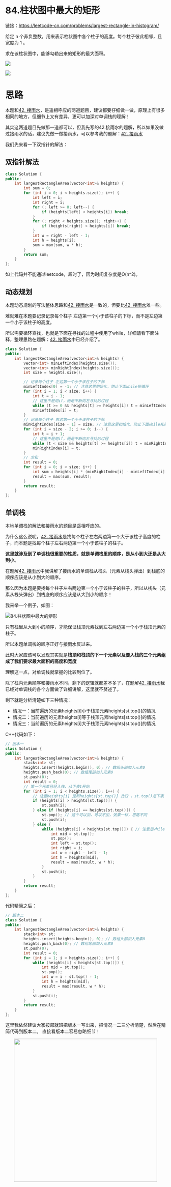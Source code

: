 

# 84.柱状图中最大的矩形 

链接：https://leetcode-cn.com/problems/largest-rectangle-in-histogram/

给定 n 个非负整数，用来表示柱状图中各个柱子的高度。每个柱子彼此相邻，且宽度为 1 。

求在该柱状图中，能够勾勒出来的矩形的最大面积。

![](https://code-thinking-1253855093.file.myqcloud.com/pics/20210803220437.png)

![](https://code-thinking-1253855093.file.myqcloud.com/pics/20210803220506.png)


# 思路

本题和[42. 接雨水](https://mp.weixin.qq.com/s/QogENxhotboct9wn7GgYUw)，是遥相呼应的两道题目，建议都要仔细做一做，原理上有很多相同的地方，但细节上又有差异，更可以加深对单调栈的理解！

其实这两道题目先做那一道都可以，但我先写的42.接雨水的题解，所以如果没做过接雨水的话，建议先做一做接雨水，可以参考我的题解：[42. 接雨水](https://mp.weixin.qq.com/s/QogENxhotboct9wn7GgYUw)

我们先来看一下双指针的解法：

## 双指针解法

```C++
class Solution {
public:
    int largestRectangleArea(vector<int>& heights) {
        int sum = 0;
        for (int i = 0; i < heights.size(); i++) {
            int left = i;
            int right = i;
            for (; left >= 0; left--) {
                if (heights[left] < heights[i]) break;
            }
            for (; right < heights.size(); right++) {
                if (heights[right] < heights[i]) break;
            }
            int w = right - left - 1;
            int h = heights[i];
            sum = max(sum, w * h);
        }
        return sum;
    }
};
```

如上代码并不能通过leetcode，超时了，因为时间复杂度是O(n^2)。

## 动态规划

本题动态规划的写法整体思路和[42. 接雨水](https://mp.weixin.qq.com/s/QogENxhotboct9wn7GgYUw)是一致的，但要比[42. 接雨水](https://mp.weixin.qq.com/s/QogENxhotboct9wn7GgYUw)难一些。

难就难在本题要记录记录每个柱子 左边第一个小于该柱子的下标，而不是左边第一个小于该柱子的高度。

所以需要循环查找，也就是下面在寻找的过程中使用了while，详细请看下面注释，整理思路在题解：[42. 接雨水](https://mp.weixin.qq.com/s/QogENxhotboct9wn7GgYUw)中已经介绍了。

```C++
class Solution {
public:
    int largestRectangleArea(vector<int>& heights) {
        vector<int> minLeftIndex(heights.size());
        vector<int> minRightIndex(heights.size());
        int size = heights.size();

        // 记录每个柱子 左边第一个小于该柱子的下标
        minLeftIndex[0] = -1; // 注意这里初始化，防止下面while死循环
        for (int i = 1; i < size; i++) {
            int t = i - 1;
            // 这里不是用if，而是不断向左寻找的过程
            while (t >= 0 && heights[t] >= heights[i]) t = minLeftIndex[t];
            minLeftIndex[i] = t;
        }
        // 记录每个柱子 右边第一个小于该柱子的下标
        minRightIndex[size - 1] = size; // 注意这里初始化，防止下面while死循环
        for (int i = size - 2; i >= 0; i--) {
            int t = i + 1;
            // 这里不是用if，而是不断向右寻找的过程
            while (t < size && heights[t] >= heights[i]) t = minRightIndex[t];
            minRightIndex[i] = t;
        }
        // 求和
        int result = 0;
        for (int i = 0; i < size; i++) {
            int sum = heights[i] * (minRightIndex[i] - minLeftIndex[i] - 1);
            result = max(sum, result);
        }
        return result;
    }
};
```

## 单调栈

本地单调栈的解法和接雨水的题目是遥相呼应的。

为什么这么说呢，[42. 接雨水](https://mp.weixin.qq.com/s/QogENxhotboct9wn7GgYUw)是找每个柱子左右两边第一个大于该柱子高度的柱子，而本题是找每个柱子左右两边第一个小于该柱子的柱子。

**这里就涉及到了单调栈很重要的性质，就是单调栈里的顺序，是从小到大还是从大到小**。

在题解[42. 接雨水](https://mp.weixin.qq.com/s/QogENxhotboct9wn7GgYUw)中我讲解了接雨水的单调栈从栈头（元素从栈头弹出）到栈底的顺序应该是从小到大的顺序。

那么因为本题是要找每个柱子左右两边第一个小于该柱子的柱子，所以从栈头（元素从栈头弹出）到栈底的顺序应该是从大到小的顺序！

我来举一个例子，如图：

![84.柱状图中最大的矩形](https://img-blog.csdnimg.cn/20210223155303971.jpg)

只有栈里从大到小的顺序，才能保证栈顶元素找到左右两边第一个小于栈顶元素的柱子。

所以本题单调栈的顺序正好与接雨水反过来。

此时大家应该可以发现其实就是**栈顶和栈顶的下一个元素以及要入栈的三个元素组成了我们要求最大面积的高度和宽度**

理解这一点，对单调栈就掌握的比较到位了。

除了栈内元素顺序和接雨水不同，剩下的逻辑就都差不多了，在题解[42. 接雨水](https://mp.weixin.qq.com/s/QogENxhotboct9wn7GgYUw)我已经对单调栈的各个方面做了详细讲解，这里就不赘述了。

剩下就是分析清楚如下三种情况：

* 情况一：当前遍历的元素heights[i]小于栈顶元素heights[st.top()]的情况
* 情况二：当前遍历的元素heights[i]等于栈顶元素heights[st.top()]的情况
* 情况三：当前遍历的元素heights[i]大于栈顶元素heights[st.top()]的情况

C++代码如下：

```C++
// 版本一
class Solution {
public:
    int largestRectangleArea(vector<int>& heights) {
        stack<int> st;
        heights.insert(heights.begin(), 0); // 数组头部加入元素0
        heights.push_back(0); // 数组尾部加入元素0
        st.push(0);
        int result = 0;
        // 第一个元素已经入栈，从下表1开始
        for (int i = 1; i < heights.size(); i++) {
            // 注意heights[i] 是和heights[st.top()] 比较 ，st.top()是下表
            if (heights[i] > heights[st.top()]) {
                st.push(i);
            } else if (heights[i] == heights[st.top()]) {
                st.pop(); // 这个可以加，可以不加，效果一样，思路不同
                st.push(i);
            } else {
                while (heights[i] < heights[st.top()]) { // 注意是while
                    int mid = st.top();
                    st.pop();
                    int left = st.top();
                    int right = i;
                    int w = right - left - 1;
                    int h = heights[mid];
                    result = max(result, w * h);
                }
                st.push(i);
            }
        }
        return result;
    }
};

```

代码精简之后：

```C++
// 版本二
class Solution {
public:
    int largestRectangleArea(vector<int>& heights) {
        stack<int> st;
        heights.insert(heights.begin(), 0); // 数组头部加入元素0
        heights.push_back(0); // 数组尾部加入元素0
        st.push(0);
        int result = 0;
        for (int i = 1; i < heights.size(); i++) {
            while (heights[i] < heights[st.top()]) {
                int mid = st.top();
                st.pop();
                int w = i - st.top() - 1;
                int h = heights[mid];
                result = max(result, w * h);
            }
            st.push(i);
        }
        return result;
    }
};
```

这里我依然建议大家按部就班把版本一写出来，把情况一二三分析清楚，然后在精简代码到版本二。 直接看版本二容易忽略细节！

<div align="center"><img src=https://code-thinking.cdn.bcebos.com/pics/01二维码.jpg width=450> </img></div>
